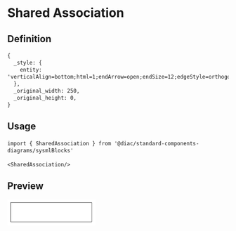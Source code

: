 # Shared Association

## Definition

```
{
  _style: { 
    entity: 'verticalAlign=bottom;html=1;endArrow=open;endSize=12;edgeStyle=orthogonalEdgeStyle;startFill=0;startSize=12;startArrow=diamondThin;',
  },
  _original_width: 250,
  _original_height: 0,
}
```

## Usage

```
import { SharedAssociation } from '@diac/standard-components-diagrams/sysmlBlocks'

<SharedAssociation/>
```

## Preview

<img src="./shared-association.png" width="200"/>
